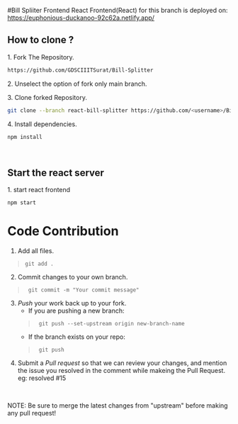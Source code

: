 #Bill Spliiter Frontend React 
Frontend(React) for this branch is deployed on: https://euphonious-duckanoo-92c62a.netlify.app/

## How to clone ?
1\. Fork The Repository.
```bash
https://github.com/GDSCIIITSurat/Bill-Splitter
```
2\. Unselect the option of fork only main branch.

3\. Clone forked Repository.
```bash
git clone --branch react-bill-splitter https://github.com/<username>/Bill-Splitter.git
```
4\. Install dependencies.
```bash
npm install
```
<br>

## Start the react server
1\. start react frontend
```bash
npm start
```

# Code Contribution
1. Add all files.
> ` git add . `
2. Commit changes to your own branch.
> ` git commit -m "Your commit message"`
3. *Push* your work back up to your fork.
    - If you are pushing a new branch:
    > ` git push --set-upstream origin new-branch-name`
    - If the branch exists on your repo:
    > ` git push`
4. Submit a *Pull request* so that we can review your changes, and mention the issue you resolved in the comment while makeing the Pull Request.
  eg: resolved #15

<br>

NOTE: Be sure to merge the latest changes from "upstream" before making any pull request!
